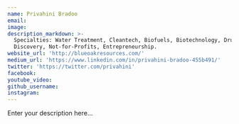 ```yaml
---
name: Privahini Bradoo
email:
image:
description_markdown: >-
  Specialties: Water Treatment, Cleantech, Biofuels, Biotechnology, Drug
  Discovery, Not-for-Profits, Entrepreneurship.
website_url: 'http://blueoakresources.com/'
medium_url: 'https://www.linkedin.com/in/privahini-bradoo-455b491/'
twitter: 'https://twitter.com/privahini'
facebook:
youtube_video:
github_username:
instagram:
---
```


Enter your description here...
